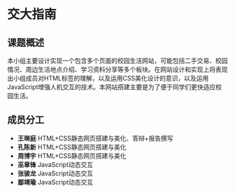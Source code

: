 # 交大指南

## 课题概述

本小组主要设计实现一个包含多个页面的校园生活网站，可能包括二手交易、校园情况、周边生活地点介绍、学习资料分享等多个板块。在网站设计和实现上将表现出小组成员对HTML标签的理解，以及运用CSS美化设计的意识，以及运用JavaScript增强人机交互的技术。本网站搭建主要是为了便于同学们更快适应校园生活。

## 成员分工

* __王琳庭__	HTML+CSS静态网页搭建与美化、答辩+报告撰写
* __孔陈新__	HTML+CSS静态网页搭建与美化
* __周博宇__	HTML+CSS静态网页搭建与美化
* __巫章锋__	JavaScript动态交互
* __张骏龙__	JavaScript动态交互
* __鄢靖瑜__	JavaScript动态交互
